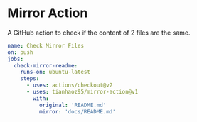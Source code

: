 # Mirror Action

A GitHub action to check if the content of 2 files are the same.

```yml
name: Check Mirror Files
on: push
jobs:
  check-mirror-readme:
    runs-on: ubuntu-latest
    steps:
      - uses: actions/checkout@v2
      - uses: tianhaoz95/mirror-action@v1
        with:
          original: 'README.md'
          mirror: 'docs/README.md'
```
